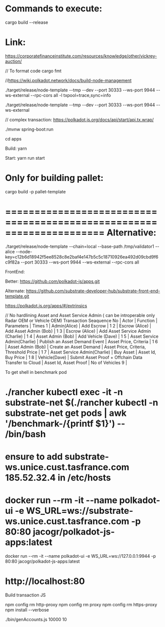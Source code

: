 Commands to execute:
========================

cargo build --release

Link:
=========
https://corporatefinanceinstitute.com/resources/knowledge/other/vickrey-auction/

// To format code
cargo fmt

//https://wiki.polkadot.network/docs/build-node-management

./target/release/node-template --tmp --dev --port 30333 --ws-port 9944 --ws-external --rpc-cors all -l txpool=trace,sync=info

./target/release/node-template --tmp --dev --port 30333 --ws-port 9944 --ws-external

// complex transaction: https://polkadot.js.org/docs/api/start/api.tx.wrap/

./mvnw spring-boot:run

cd apps

Build: yarn

Start: yarn run start


Only for building pallet:
============================
cargo build -p pallet-template

=====================================================================
Alternative:
============
./target/release/node-template --chain=local --base-path /tmp/validator1 --alice --node-key=c12b6d18942f5ee8528c8e2baf4e147b5c5c18710926ea492d09cbd9f6c9f82a --port 30333 --ws-port 9944 --ws-external --rpc-cors all

FrontEnd:

Better: https://github.com/polkadot-js/apps.git

Alternate: https://github.com/substrate-developer-hub/substrate-front-end-template.git

https://polkadot.js.org/apps/#/extrinsics

// No hardlining Asset and Asset Service Admin ( can be introperable only Radar OEM or Vehicle OEM)
Transaction Seaquence
No |           Actor                     | Function                                             |      Parameters                           | Times
1  |        Admin(Alice)                 | Add Escrow                                                                                       | 1
2  |        Escrow (Alice)               | Add Asset Admin (Bob)                                                                            | 1
3  |        Escrow (Alice)               | Add Asset Service Admin (Charlie)                                                                | 1
4  |        Asset Admin (Bob)            | Add Vehicle (Dave)                                                                               | 1
5  |        Asset Service Admin(Charlie) | Publish an Asset Demand Event                        | Asset Price, Criteria                     | 1
6  |        Asset Admin (Bob)            | Create an Asset Demand                               | Asset Price, Criteria, Threshold Price    | 1
7  |        Asset Service Admin(Charlie) | Buy Asset                                            | Asset Id, Buy Price                       | 1
8  |        Vehicle(Dave)                | Submit Asset Proof + Offchain Data Transfer to Cloud | Asset Id, Asset Proof                     | No of Vehicles
9  |        




To get shell in benchmark pod

# ./rancher kubectl exec -it -n substrate-net $(./rancher kubectl -n substrate-net get pods | awk '/benchmark-/{printf $1}') -- /bin/bash 

# ensure to add substrate-ws.unice.cust.tasfrance.com 185.52.32.4 in /etc/hosts

# docker run --rm -it --name polkadot-ui -e WS_URL=ws://substrate-ws.unice.cust.tasfrance.com -p 80:80 jacogr/polkadot-js-apps:latest

docker run --rm -it --name polkadot-ui -e WS_URL=ws://127.0.0.1:9944 -p 80:80 jacogr/polkadot-js-apps:latest

#  http://localhost:80

Build transaction JS

npm config rm http-proxy
npm config rm proxy
npm config rm https-proxy
npm install --verbose

./bin/genAccounts.js 10000 10